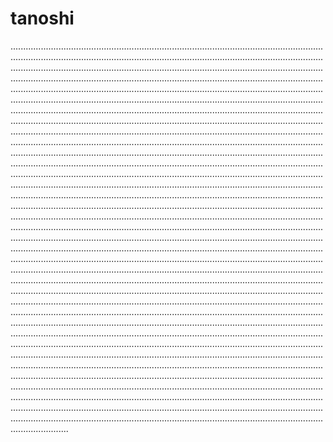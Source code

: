 # tanoshi
.......................................................................................................................................................................................................................................................................................................................................................................................................................................................................................................................................................................................................................................................................................................................................................................................................................................................................................................................................................................................................................................................................................................................................................................................................................................................................................................................................................................................................................................................................................................................................................................................................................................................................................................................................................................................................................................................................................................................................................................................................................................................................................................................................................................................................................................................................................................................................................................................................................................................................................................................................................................................................................................................................................................................................................................................................................................................................................................................................................................................................................................................................................................................................................................................................................................................................................................................................................................................................................................................................................................................................................................................................................................................................................................................................................................................................................................................................................................................................................................................................................................................................................................................................................................................................................................................................................................................................................................................................................................................................................................................................................................................................................................................................